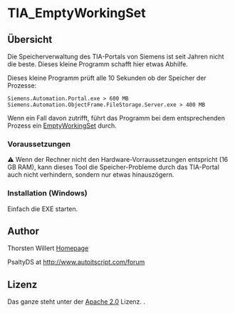 # TIA_EmptyWorkingSet

## Übersicht

Die Speicherverwaltung des TIA-Portals von Siemens ist seit Jahren nicht die beste.
Dieses kleine Programm schafft hier etwas Abhilfe.


Dieses kleine Programm prüft alle 10 Sekunden ob der Speicher der Prozesse:
```
Siemens.Automation.Portal.exe > 600 MB
Siemens.Automation.ObjectFrame.FileStorage.Server.exe > 400 MB
```

Wenn ein Fall davon zutrifft, führt das Programm bei dem entsprechenden Prozess ein [EmptyWorkingSet](https://docs.microsoft.com/en-us/windows/win32/api/psapi/nf-psapi-emptyworkingset) durch.

### Voraussetzungen

:warning: Wenn der Rechner nicht den Hardware-Vorraussetzungen entspricht (16 GB RAM), kann dieses Tool die Speicher-Probleme durch das TIA-Portal auch nicht verhindern, sondern nur etwas hinauszögern.

### Installation (Windows)

Einfach die EXE starten. 


## Author
Thorsten Willert [Homepage](http://www.thorsten-willert.de/)

PsaltyDS at http://www.autoitscript.com/forum

## Lizenz
Das ganze steht unter der [Apache 2.0](https://github.com/THWillert/HomeMatic_CSS/blob/master/LICENSE) Lizenz.
.
